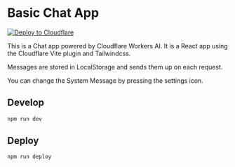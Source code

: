 # Basic Chat App

[![Deploy to Cloudflare](https://deploy.workers.cloudflare.com/button)](https://deploy.workers.cloudflare.com/?url=)

This is a Chat app powered by Cloudflare Workers AI. It is a React app using the Cloudflare Vite plugin and Tailwindcss.

Messages are stored in LocalStorage and sends them up on each request.

You can change the System Message by pressing the settings icon.

## Develop

```bash
npm run dev
```

## Deploy 

```bash
npm run deploy
```